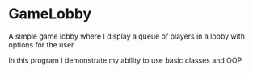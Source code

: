 # GameLobby
A simple game lobby where I display a queue of players in a lobby with options for the user

In this program I demonstrate my ability to use basic classes and OOP

